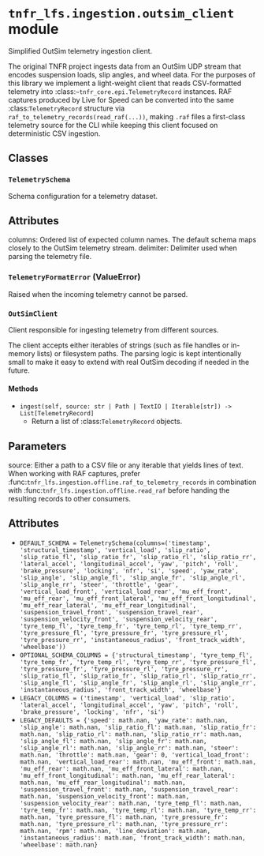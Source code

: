 # `tnfr_lfs.ingestion.outsim_client` module
Simplified OutSim telemetry ingestion client.

The original TNFR project ingests data from an OutSim UDP stream that
encodes suspension loads, slip angles, and wheel data.  For the
purposes of this library we implement a light-weight client that reads
CSV-formatted telemetry into :class:`~tnfr_core.epi.TelemetryRecord`
instances.  RAF captures produced by Live for Speed can be converted
into the same :class:`TelemetryRecord` structure via
``raf_to_telemetry_records(read_raf(...))``, making ``.raf`` files a
first-class telemetry source for the CLI while keeping this client
focused on deterministic CSV ingestion.

## Classes
### `TelemetrySchema`
Schema configuration for a telemetry dataset.

Attributes
----------
columns:
    Ordered list of expected column names.  The default schema maps
    closely to the OutSim telemetry stream.
delimiter:
    Delimiter used when parsing the telemetry file.

### `TelemetryFormatError` (ValueError)
Raised when the incoming telemetry cannot be parsed.

### `OutSimClient`
Client responsible for ingesting telemetry from different sources.

The client accepts either iterables of strings (such as file handles
or in-memory lists) or filesystem paths.  The parsing logic is kept
intentionally small to make it easy to extend with real OutSim
decoding if needed in the future.

#### Methods
- `ingest(self, source: str | Path | TextIO | Iterable[str]) -> List[TelemetryRecord]`
  - Return a list of :class:`TelemetryRecord` objects.

Parameters
----------
source:
    Either a path to a CSV file or any iterable that yields lines
    of text.  When working with RAF captures, prefer
    :func:`tnfr_lfs.ingestion.offline.raf_to_telemetry_records` in combination
    with :func:`tnfr_lfs.ingestion.offline.read_raf` before handing the
    resulting records to other consumers.

## Attributes
- `DEFAULT_SCHEMA = TelemetrySchema(columns=('timestamp', 'structural_timestamp', 'vertical_load', 'slip_ratio', 'slip_ratio_fl', 'slip_ratio_fr', 'slip_ratio_rl', 'slip_ratio_rr', 'lateral_accel', 'longitudinal_accel', 'yaw', 'pitch', 'roll', 'brake_pressure', 'locking', 'nfr', 'si', 'speed', 'yaw_rate', 'slip_angle', 'slip_angle_fl', 'slip_angle_fr', 'slip_angle_rl', 'slip_angle_rr', 'steer', 'throttle', 'gear', 'vertical_load_front', 'vertical_load_rear', 'mu_eff_front', 'mu_eff_rear', 'mu_eff_front_lateral', 'mu_eff_front_longitudinal', 'mu_eff_rear_lateral', 'mu_eff_rear_longitudinal', 'suspension_travel_front', 'suspension_travel_rear', 'suspension_velocity_front', 'suspension_velocity_rear', 'tyre_temp_fl', 'tyre_temp_fr', 'tyre_temp_rl', 'tyre_temp_rr', 'tyre_pressure_fl', 'tyre_pressure_fr', 'tyre_pressure_rl', 'tyre_pressure_rr', 'instantaneous_radius', 'front_track_width', 'wheelbase'))`
- `OPTIONAL_SCHEMA_COLUMNS = {'structural_timestamp', 'tyre_temp_fl', 'tyre_temp_fr', 'tyre_temp_rl', 'tyre_temp_rr', 'tyre_pressure_fl', 'tyre_pressure_fr', 'tyre_pressure_rl', 'tyre_pressure_rr', 'slip_ratio_fl', 'slip_ratio_fr', 'slip_ratio_rl', 'slip_ratio_rr', 'slip_angle_fl', 'slip_angle_fr', 'slip_angle_rl', 'slip_angle_rr', 'instantaneous_radius', 'front_track_width', 'wheelbase'}`
- `LEGACY_COLUMNS = ('timestamp', 'vertical_load', 'slip_ratio', 'lateral_accel', 'longitudinal_accel', 'yaw', 'pitch', 'roll', 'brake_pressure', 'locking', 'nfr', 'si')`
- `LEGACY_DEFAULTS = {'speed': math.nan, 'yaw_rate': math.nan, 'slip_angle': math.nan, 'slip_ratio_fl': math.nan, 'slip_ratio_fr': math.nan, 'slip_ratio_rl': math.nan, 'slip_ratio_rr': math.nan, 'slip_angle_fl': math.nan, 'slip_angle_fr': math.nan, 'slip_angle_rl': math.nan, 'slip_angle_rr': math.nan, 'steer': math.nan, 'throttle': math.nan, 'gear': 0, 'vertical_load_front': math.nan, 'vertical_load_rear': math.nan, 'mu_eff_front': math.nan, 'mu_eff_rear': math.nan, 'mu_eff_front_lateral': math.nan, 'mu_eff_front_longitudinal': math.nan, 'mu_eff_rear_lateral': math.nan, 'mu_eff_rear_longitudinal': math.nan, 'suspension_travel_front': math.nan, 'suspension_travel_rear': math.nan, 'suspension_velocity_front': math.nan, 'suspension_velocity_rear': math.nan, 'tyre_temp_fl': math.nan, 'tyre_temp_fr': math.nan, 'tyre_temp_rl': math.nan, 'tyre_temp_rr': math.nan, 'tyre_pressure_fl': math.nan, 'tyre_pressure_fr': math.nan, 'tyre_pressure_rl': math.nan, 'tyre_pressure_rr': math.nan, 'rpm': math.nan, 'line_deviation': math.nan, 'instantaneous_radius': math.nan, 'front_track_width': math.nan, 'wheelbase': math.nan}`

